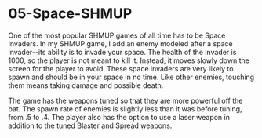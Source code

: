 # 05-Space-SHMUP
 
One of the most popular SHMUP games of all time has to be Space Invaders. In my SHMUP game, I add an enemy modeled after a space invader--its ability is to invade your
space. The health of the invader is 1000, so the player is not meant to kill it. Instead, it moves slowly down the screen for the player to avoid. These space invaders are
very likely to spawn and should be in your space in no time. Like other enemies, touching them means taking damage and possible death.

The game has the weapons tuned so that they are more powerful off the bat. The spawn rate of enemies is slightly less than it was before tuning, from .5 to .4.
The player also has the option to use a laser weapon in addition to the tuned Blaster and Spread weapons.
